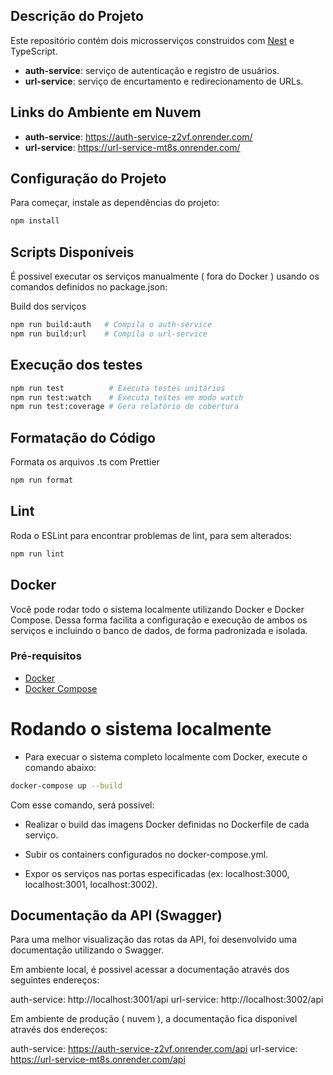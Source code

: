 ## Descrição do Projeto

Este repositório contém dois microsserviços construidos com [Nest](https://github.com/nestjs/nest) e TypeScript.

- **auth-service**: serviço de autenticação e registro de usuários.
- **url-service**: serviço de encurtamento e redirecionamento de URLs.

## Links do Ambiente em Nuvem

- **auth-service**: https://auth-service-z2vf.onrender.com/
- **url-service**: https://url-service-mt8s.onrender.com/

## Configuração do Projeto

Para começar, instale as dependências do projeto:

```bash
npm install
```
## Scripts Disponíveis

É possivel executar os serviços manualmente ( fora do Docker ) usando os comandos definidos no package.json:

Build dos serviços

````bash
npm run build:auth   # Compila o auth-service
npm run build:url    # Compila o url-service
````
## Execução dos testes

```bash
npm run test          # Executa testes unitários
npm run test:watch    # Executa testes em modo watch
npm run test:coverage # Gera relatório de cobertura
```
## Formatação do Código

Formata os arquivos .ts com Prettier

````bash
npm run format

````

## Lint
Roda o ESLint para encontrar problemas de lint, para sem alterados:

````bash
npm run lint
````

## Docker

Você pode rodar todo o sistema localmente utilizando Docker e Docker Compose. Dessa forma facilita a configuração e execução de ambos os serviços e  incluindo o banco de dados, de forma padronizada e isolada.

### Pré-requisitos

- [Docker](https://www.docker.com/)
- [Docker Compose](https://docs.docker.com/compose/)

# Rodando o sistema localmente

- Para execuar o sistema completo localmente com Docker, execute o comando abaixo:

````bash
docker-compose up --build
````

Com esse comando, será possivel:

- Realizar o build das imagens Docker definidas no Dockerfile de cada serviço.

- Subir os containers configurados no docker-compose.yml.

- Expor os serviços nas portas especificadas (ex: localhost:3000, localhost:3001, localhost:3002).

## Documentação da API (Swagger)

Para uma melhor visualização das rotas da API, foi desenvolvido uma documentação utilizando o Swagger.

Em ambiente local, é possivel acessar a documentação através dos seguintes endereços:

auth-service: http://localhost:3001/api
url-service: http://localhost:3002/api

Em ambiente de produção ( nuvem ), a documentação fica disponivel através dos endereços:

auth-service: https://auth-service-z2vf.onrender.com/api
url-service: https://url-service-mt8s.onrender.com/api
